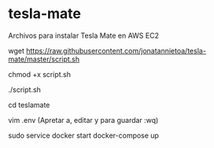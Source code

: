 # tesla-mate
Archivos para instalar Tesla Mate en AWS EC2

wget https://raw.githubusercontent.com/jonatannietoa/tesla-mate/master/script.sh

chmod +x script.sh

./script.sh

cd teslamate

vim .env
(Apretar a, editar y para guardar :wq)

sudo service docker start
docker-compose up
